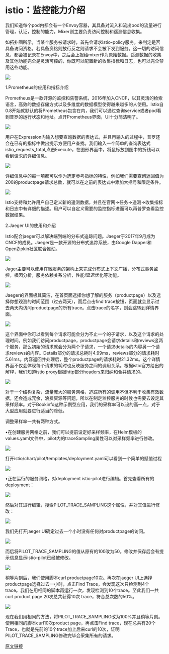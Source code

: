 # istio：监控能力介绍

 我们知道每个pod内都会有一个Envoy容器，其具备对流入和流出pod的流量进行管理，认证，控制的能力。Mixer则主要负责访问控制和遥测信息收集。  
  
如拓扑图所示，当某个服务被请求时，首先会请求istio-policy服务，来判定是否具备访问资格，若具备资格则放行反之则请求不会被下发到服务。这一切的访问信息，都会被记录在Envoy中，之后会上报给mixer作为原始数据。遥测数据的收集及其他功能完全是灵活可控的，你既可以配置新的收集指标和日志，也可以完全禁用这些功能。

![](../../.gitbook/assets/image%20%282%29.png)

 1.Prometheus的应用和指标介绍  
  
Prometheus是一款开源的监控和告警系统，2016年加入CNCF，以其灵活的检索语言，高效的数据存储方式以及多维度的数据模型使得越来越多的人使用。Istio自0.8开始就默认的将Prometheus包含在内，我们可以通过查询service或者pod看到普罗的运行状态和地址。点开Prometheus界面，UI十分简洁明了。

![](../../.gitbook/assets/image%20%28153%29.png)

 用户在Expression内输入想要查询数据的表达式，并且再输入的过程中，普罗还会在已有的指标中做出提示方便用户查找。我们输入一个简单的查询表达式istio\_requests\_total,点击Execute，在图形界面中，将鼠标放到图中的折线可以看到请求的详细信息。

![](../../.gitbook/assets/image%20%28134%29.png)

 详细信息中的每一项都可以作为选定参考指标的特性，例如我们需要查询返回值为200的productpage请求总数，就可以在之前的表达式中添加大括号和限定条件。

![](../../.gitbook/assets/image%20%2854%29.png)

 Istio支持和允许用户自己定义新的遥测数据，并且在官网-&gt;任务-&gt;遥测-&gt;收集指标和日志中有详细的描述。用户可以自定义需要的监控指标进而可以再普罗查看监控数据结果。  
  
2.Jaeger UI的使用和介绍  
  
Istio配合jaeger可以解决端到端的分布式追踪问题。Jaeger于2017年9月成为CNCF的成员。Jaeger是一款开源的分布式追踪系统，由Google Dapper和OpenZipkin社区联合推动。

![](../../.gitbook/assets/image%20%28145%29.png)

 Jager主要可以使用在微服务的架构上来完成分布式上下文广播，分布式事务监控，根因分析，服务依赖关系分析，性能/延迟优化等功能。

![](../../.gitbook/assets/image%20%2894%29.png)

 Jaeger的界面极其简洁，在首页面选择你想了解的服务（productpage）以及选择你想观测的时间范围（过去两天），而后点击find trace按钮，页面就会显示过去两天内访问productpage的所有trace。点击trace的名字，则会跳转到详情界面。

![](../../.gitbook/assets/image%20%28131%29.png)

 这个界面中你可以看到每个请求可能会分为不止一个的子请求，以及这个请求的处理时间。例如我们访问productpage，productpage会请求details和reviews这两个服务，那么初始的请求就会分为两个子请求，一个请求details的内容另一个请求reviews的内容。Details部分的请求总耗时4.99ms，reviews部分的请求耗时5.61ms。内容返回并处理后，整个productpage的请求耗时21.32ms。这个详情界面不仅会体现每个请求的耗时也反映服务之间的调用关系。根据istio官方给出的解释，我们知道istio proxy根据http部分headers来归纳和合并请求的。

![](../../.gitbook/assets/image%20%2810%29.png)

 对于一个结构复杂，流量庞大的服务网格，追踪所有的调用不但不利于收集有效数据，还会造成冗余，浪费资源等问题，所以在制定监控服务的时候也需要去设定其采样频率。对于Bookinfo这种示例型应用，我们的采样率可以设的高一点，对于大型应用就要进行适当的降低。  
  
调整采样率一共有两种方式。  
  
•在创建服务网格之前，我们可以提前设定好采样频率，在Helm模板的values.yaml文件中，pilot内的traceSampling属性可以对采样频率进行修改。

![](../../.gitbook/assets/image%20%28104%29.png)

 打开istio/chart/pilot/templates/deployment.yaml可以看到一个简单的赋值过程

![](../../.gitbook/assets/image%20%283%29.png)

 •正在运行的服务网格，对deployment istio-pilot进行编辑。首先查看所有的deployment：  


![](../../.gitbook/assets/image%20%28120%29.png)

 然后对其进行编辑，搜索PILOT\_TRACE\_SAMPLING这个属性，并对其值进行修改：

![](../../.gitbook/assets/image%20%28126%29.png)

 我们先打开jaeger UI确定过去一个小时没有任何对productpage的访问。

![](../../.gitbook/assets/image%20%28151%29.png)

 而后将PILOT\_TRACE\_SAMPLING的值从原有的100改为50。修改并保存后会有提示信息显示istio-pilot已经被修改。 

![](../../.gitbook/assets/image%20%28110%29.png)

 稍等片刻后，我们使用脚本curl productpage10次。再次在jaeger UI上选择productpage选择过去一小时，点击Find Trace，会发现这次只检测到4个trace。我们在用相同的脚本再运行一次，发现检测到10个trace。至此我们一共curl product page 20次总共获得10次 trace，符合总次数的50%。

![](../../.gitbook/assets/image%20%2898%29.png)

 现在我们用相同的方法，将PILOT\_TRACE\_SAMPLING改为100%并且稍等片刻。使用相同的脚本curl10次product page，再点击Find trace，现在总共有20个Trace，也就是先前的10个trace加上后来curl的10次，证明 PILOT\_TRACE\_SAMPLING修改完毕会采集所有的请求。

[原文链接](http://dockone.io/article/8497)


